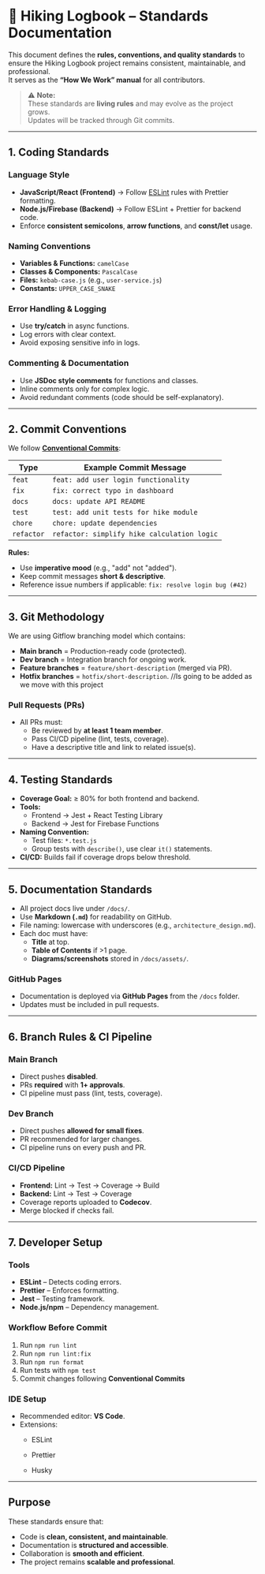 # 📘 Hiking Logbook – Standards Documentation

This document defines the **rules, conventions, and quality standards** to ensure the Hiking Logbook project remains consistent, maintainable, and professional.  
It serves as the **“How We Work” manual** for all contributors.

> ⚠️ **Note:**  
> These standards are **living rules** and may evolve as the project grows.  
> Updates will be tracked through Git commits.

---

## 1. Coding Standards

### Language Style
- **JavaScript/React (Frontend)** → Follow [ESLint](https://eslint.org/) rules with Prettier formatting.  
- **Node.js/Firebase (Backend)** → Follow ESLint + Prettier for backend code.  
- Enforce **consistent semicolons**, **arrow functions**, and **const/let** usage.

### Naming Conventions
- **Variables & Functions:** `camelCase`  
- **Classes & Components:** `PascalCase`  
- **Files:** `kebab-case.js` (e.g., `user-service.js`)  
- **Constants:** `UPPER_CASE_SNAKE`  

### Error Handling & Logging
- Use **try/catch** in async functions.  
- Log errors with clear context.  
- Avoid exposing sensitive info in logs.

### Commenting & Documentation
- Use **JSDoc style comments** for functions and classes.  
- Inline comments only for complex logic.  
- Avoid redundant comments (code should be self-explanatory).

---

## 2. Commit Conventions

We follow [**Conventional Commits**](https://www.conventionalcommits.org/):  

| Type           | Example Commit Message |
|------------------      |-------------------------|
| `feat`         | `feat: add user login functionality`   |
| `fix`          | `fix: correct typo in dashboard`       |
| `docs`         | `docs: update API README`          |
| `test`         | `test: add unit tests for hike module` |
| `chore`        | `chore: update dependencies`    |
| `refactor`     | `refactor: simplify hike calculation logic` |

**Rules:**
- Use **imperative mood** (e.g., "add" not "added").  
- Keep commit messages **short & descriptive**.  
- Reference issue numbers if applicable: `fix: resolve login bug (#42)`  

---

## 3. Git Methodology


We are using Gitflow branching model which contains:
- **Main branch** = Production-ready code (protected).  
- **Dev branch** = Integration branch for ongoing work.  
- **Feature branches** = `feature/short-description` (merged via PR).  
- **Hotfix branches** = `hotfix/short-description`.  //Is going to be added as we move with this project


### Pull Requests (PRs)
- All PRs must:
  - Be reviewed by **at least 1 team member**.  
  - Pass CI/CD pipeline (lint, tests, coverage).  
  - Have a descriptive title and link to related issue(s).  

---

## 4. Testing Standards

- **Coverage Goal:** ≥ 80% for both frontend and backend.  
- **Tools:**  
  - Frontend → Jest + React Testing Library  
  - Backend → Jest for Firebase Functions  
- **Naming Convention:**  
  - Test files: `*.test.js`  
  - Group tests with `describe()`, use clear `it()` statements.  
- **CI/CD:** Builds fail if coverage drops below threshold.  

---

## 5. Documentation Standards

- All project docs live under `/docs/`.  
- Use **Markdown (`.md`)** for readability on GitHub.  
- File naming: lowercase with underscores (e.g., `architecture_design.md`).  
- Each doc must have:
  - **Title** at top.  
  - **Table of Contents** if >1 page.  
  - **Diagrams/screenshots** stored in `/docs/assets/`.  

### GitHub Pages
- Documentation is deployed via **GitHub Pages** from the `/docs` folder.  
- Updates must be included in pull requests.  

---

## 6. Branch Rules & CI Pipeline

### Main Branch
- Direct pushes **disabled**.  
- PRs **required** with **1+ approvals**.  
- CI pipeline must pass (lint, tests, coverage).  

### Dev Branch
- Direct pushes **allowed for small fixes**.  
- PR recommended for larger changes.  
- CI pipeline runs on every push and PR.  

### CI/CD Pipeline
- **Frontend:** Lint → Test → Coverage → Build  
- **Backend:** Lint → Test → Coverage  
- Coverage reports uploaded to **Codecov**.  
- Merge blocked if checks fail.  

---

## 7. Developer Setup

### Tools
- **ESLint** – Detects coding errors.  
- **Prettier** – Enforces formatting.  
- **Jest** – Testing framework.  
- **Node.js/npm** – Dependency management.  

### Workflow Before Commit
1. Run `npm run lint`  
2. Run `npm run lint:fix`  
3. Run `npm run format`  
4. Run tests with `npm test`  
5. Commit changes following **Conventional Commits**  

### IDE Setup
- Recommended editor: **VS Code**.  
- Extensions:  
  - ESLint  
  - Prettier  

  - Husky

---

##  Purpose


These standards ensure that:
- Code is **clean, consistent, and maintainable**.  
- Documentation is **structured and accessible**.  
- Collaboration is **smooth and efficient**.  
- The project remains **scalable and professional**.

